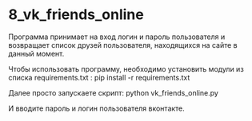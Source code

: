 # 8_vk_friends_online

Программа принимает на вход логин и пароль пользователя и возвращает список друзей пользователя, находящихся на сайте в данный момент.

Чтобы использовать программу, необходимо установить модули из списка requirements.txt :
pip install -r requirements.txt

Далее просто запускаете скрипт:
python vk_friends_online.py

И вводите пароль и логин пользователя вконтакте.